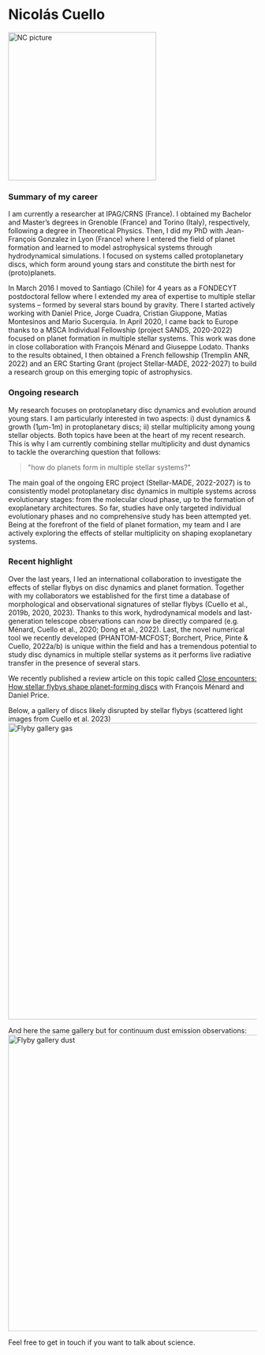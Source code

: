 # Nicolás Cuello

<img src="https://nicolascuello.github.io/Stellar-MADE/images/picture-Nicolas-Cuello-BW-2022.jpg" alt="NC picture" width="300"/>

### Summary of my career

I am currently a researcher at IPAG/CRNS (France). I obtained my Bachelor and Master’s degrees in Grenoble (France) and Torino (Italy), respectively, following a degree in Theoretical Physics. Then, I did my PhD with Jean-François Gonzalez in Lyon (France) where I entered the field of planet formation and learned to model astrophysical systems through hydrodynamical simulations. I focused on systems called protoplanetary discs, which form around young stars and constitute the birth nest for (proto)planets.  

In March 2016 I moved to Santiago (Chile) for 4 years as a FONDECYT postdoctoral fellow where I extended my area of expertise to multiple stellar systems – formed by several stars bound by gravity. There I started actively working with Daniel Price, Jorge Cuadra, Cristian Giuppone, Matías Montesinos and Mario Sucerquia. In April 2020, I came back to Europe thanks to a MSCA Individual Fellowship (project SANDS, 2020-2022) focused on planet formation in multiple stellar systems. This work was done in close collaboration with François Ménard and Giuseppe Lodato. Thanks to the results obtained, I then obtained a French fellowship (Tremplin ANR, 2022) and an ERC Starting Grant (project Stellar-MADE, 2022-2027) to build a research group on this emerging topic of astrophysics.  

### Ongoing research

My research focuses on protoplanetary disc dynamics and evolution around young stars. I am particularly interested in two aspects: i) dust dynamics & growth (1μm-1m) in protoplanetary discs; ii) stellar multiplicity among young stellar objects. Both topics have been at the heart of my recent research. This is why I am currently combining stellar multiplicity and dust dynamics to tackle the overarching question that follows:
>"how do planets form in multiple stellar systems?"

The main goal of the ongoing ERC project (Stellar-MADE, 2022-2027) is to consistently model protoplanetary disc dynamics in multiple systems across evolutionary stages: from the molecular cloud phase, up to the formation of exoplanetary architectures. So far, studies have only targeted individual evolutionary phases and no comprehensive study has been attempted yet. Being at the forefront of the field of planet formation, my team and I are actively exploring the effects of stellar multiplicity on shaping exoplanetary systems.

### Recent highlight

Over the last years, I led an international collaboration to investigate the effects of stellar flybys on disc dynamics and planet formation. Together with my collaborators we established for the first time a database of morphological and observational signatures of stellar flybys (Cuello et al., 2019b, 2020, 2023). Thanks to this work, hydrodynamical models and last-generation telescope observations can now be directly compared (e.g. Ménard, Cuello et al., 2020; Dong et al., 2022). Last, the novel numerical tool we recently developed (PHANTOM-MCFOST; Borchert, Price, Pinte & Cuello, 2022a/b) is unique within the field and has a tremendous potential to study disc dynamics in multiple stellar systems as it performs live radiative transfer in the presence of several stars.  

We recently published a review article on this topic called [Close encounters: How stellar flybys shape planet-forming discs](https://ui.adsabs.harvard.edu/abs/2022arXiv220709752C/abstract) with François Ménard and Daniel Price.

Below, a gallery of discs likely disrupted by stellar flybys (scattered light images from Cuello et al. 2023)  
<img src="https://nicolascuello.github.io/Stellar-MADE/images/flyby-gallery.png" alt="Flyby gallery gas" width="600"/>

And here the same gallery but for continuum dust emission observations:
<img src="https://nicolascuello.github.io/Stellar-MADE/images/flyby-gallery-dust.png" alt="Flyby gallery dust" width="600"/>

Feel free to get in touch if you want to talk about science.